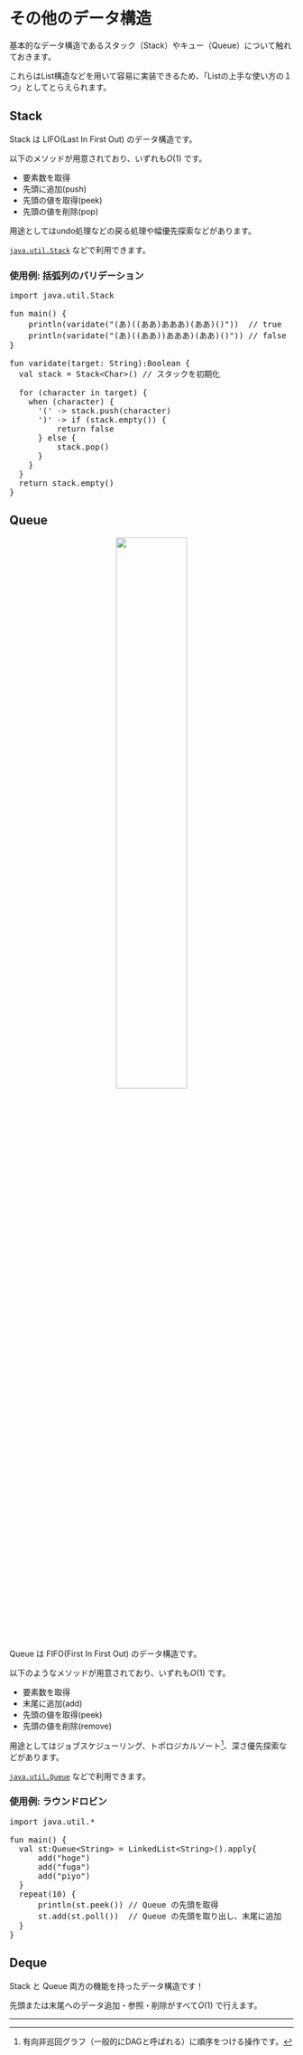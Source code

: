 # その他のデータ構造


基本的なデータ構造であるスタック（Stack）やキュー（Queue）について触れておきます。

これらはList構造などを用いて容易に実装できるため、「Listの上手な使い方の１つ」としてとらえられます。




## Stack

Stack は LIFO(Last In First Out) のデータ構造です。

以下のメソッドが用意されており、いずれも$O(1)$ です。

- 要素数を取得
- 先頭に追加(push)
- 先頭の値を取得(peek)
- 先頭の値を削除(pop)


用途としてはundo処理などの戻る処理や幅優先探索などがあります。

[`java.util.Stack`](https://docs.oracle.com/javase/8/docs/api/java/util/Stack.html) などで利用できます。

### 使用例: 括弧列のバリデーション
<pre class="kt">
import java.util.Stack

fun main() {
    println(varidate("(あ)((ああ)あああ)(ああ)()"))  // true
    println(varidate("(あ)((ああ))あああ)(ああ)()")) // false
}

fun varidate(target: String):Boolean {
  val stack = Stack&lt;Char&gt;() // スタックを初期化

  for (character in target) {
    when (character) {
      '(' -> stack.push(character)
      ')' -> if (stack.empty()) {
          return false
      } else {
          stack.pop()
      }
    }
  }
  return stack.empty()
}
</pre>



## Queue

<div align="center">
<img src="https://res.cloudinary.com/ddaz9etkx/image/upload/v1628516592/ot/toilet_gyouretsu_qigx4p.png" width="50%">
</div>

Queue は FIFO(First In First Out) のデータ構造です。

以下のようなメソッドが用意されており、いずれも$O(1)$ です。

- 要素数を取得
- 末尾に追加(add)
- 先頭の値を取得(peek)
- 先頭の値を削除(remove)

用途としてはジョブスケジューリング、トポロジカルソート[^1]、深さ優先探索などがあります。

[`java.util.Queue`](https://docs.oracle.com/javase/8/docs/api/java/util/Queue.html) などで利用できます。
### 使用例: ラウンドロビン

<pre class="kt">
import java.util.*

fun main() {
  val st:Queue&lt;String&gt; = LinkedList&lt;String&gt;().apply{
      add("hoge")
      add("fuga")
      add("piyo")
  }
  repeat(10) {
      println(st.peek()) // Queue の先頭を取得
      st.add(st.poll())  // Queue の先頭を取り出し、末尾に追加
  }
}
</pre>


## Deque

Stack と Queue 両方の機能を持ったデータ構造です！

先頭または末尾へのデータ追加・参照・削除がすべて$O(1)$ で行えます。


<hr>

[^1]: 有向非巡回グラフ（一般的にDAGと呼ばれる）に順序をつける操作です。